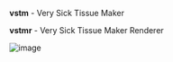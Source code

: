 __vstm__ - Very Sick Tissue Maker

__vstmr__ - Very Sick Tissue Maker Renderer

![image](https://github.com/user-attachments/assets/61ebce81-ee67-496c-9949-1ac69e07f848)
